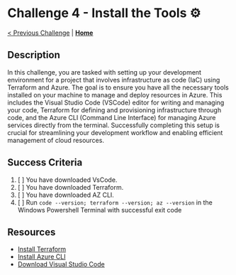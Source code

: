 # Challenge 4 - Install the Tools ⚙️

[< Previous Challenge](./challenge3.md) | **[Home](./introduction.md)**

## Description

In this challenge, you are tasked with setting up your development environment for a project that involves infrastructure as code (IaC) using Terraform and Azure. The goal is to ensure you have all the necessary tools installed on your machine to manage and deploy resources in Azure. This includes the Visual Studio Code (VSCode) editor for writing and managing your code, Terraform for defining and provisioning infrastructure through code, and the Azure CLI (Command Line Interface) for managing Azure services directly from the terminal. Successfully completing this setup is crucial for streamlining your development workflow and enabling efficient management of cloud resources.

## Success Criteria

1. [ ] You have downloaded VsCode.
2. [ ] You have downloaded Terraform.
3. [ ] You have downloaded AZ CLI.
4. [ ] Run `code --version; terraform --version; az --version` in the Windows Powershell Terminal with successful exit code

## Resources

- [Install Terraform](https://developer.hashicorp.com/terraform/install)
- [Install Azure CLI](https://docs.microsoft.com/en-us/cli/azure/install-azure-cli-windows?tabs=azure-cli)
- [Download Visual Studio Code](https://code.visualstudio.com/download)
